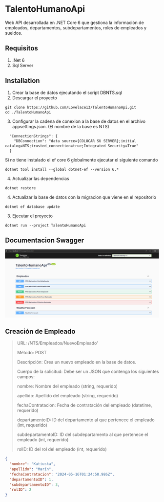 # TalentoHumanoApi
Web API desarrollada en .NET Core 6 que gestiona la información de empleados, departamentos, subdepartamentos, roles de empleados y sueldos.

## Requisitos
1. .Net 6
2. Sql Server


## Installation
1. Crear la base de datos ejecutando el script DBNTS.sql
2. Descargar el proyecto
```
git clone https://github.com/Lovelace13/TalentoHumanoApi.git
cd ./TalentoHumanoApi
```
3. Configurar la cadena de conexion a la base de datos en el archivo appsettings.json. (El nombre de la base es NTS)
```
  "ConnectionStrings": {
    "DBConnection": "data source={COLOCAR SU SERVER};initial catalog=NTS;trusted_connection=true;Integrated Security=True"
  }
```

Si no tiene instalado el ef core 6 globalmente ejecutar el siguiente comando
```
dotnet tool install --global dotnet-ef --version 6.*
```

4. Actualizar las dependencias
```
dotnet restore
```

4. Actualizar la base de datos con la migracion que viene en el repositorio 
```
dotnet ef database update
```
3. Ejecutar el proyecto
 ```
dotnet run --project TalentoHumanoApi
```

## Documentacion Swagger
![alt text](https://github.com/Lovelace13/TalentoHumanoApi/blob/master/ApiSwagger.png)

## Creación de Empleado
>URL: /NTS/Empleados/NuevoEmpleado'
>
>Método: POST
>
>Descripción: Crea un nuevo empleado en la base de datos.
>
>Cuerpo de la solicitud: Debe ser un JSON que contenga los siguientes campos:
>
>nombre: Nombre del empleado (string, requerido)
>
>apellido: Apellido del empleado (string, requerido)
>
>fechaContratacion: Fecha de contratación del empleado (datetime, requerido)
>
>departamentoID: ID del departamento al que pertenece el empleado (int, requerido)
>
>subdepartamentoID: ID del subdepartamento al que pertenece el empleado (int, requerido)
>
>rolID: ID del rol del empleado (int, requerido)
>

```json
{
  "nombre": "Katiuska",
  "apellido": "Marín",
  "fechaContratacion": "2024-05-16T01:24:50.986Z",
  "departamentoID": 1,
  "subdepartamentoID": 3,
  "rolID": 2
}
```
